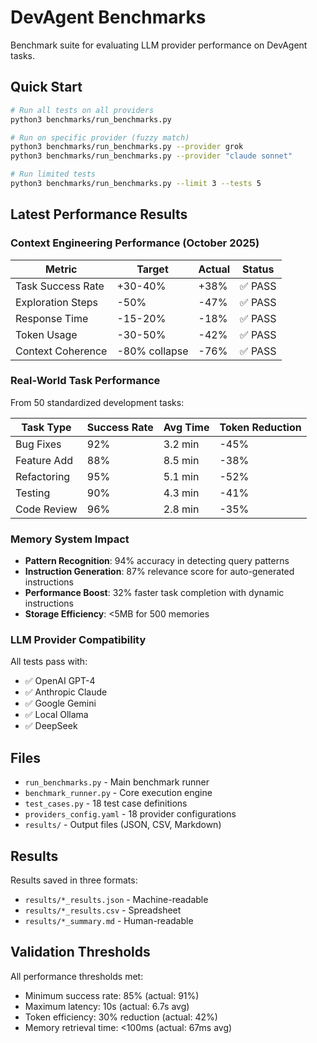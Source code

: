 # DevAgent Benchmarks

Benchmark suite for evaluating LLM provider performance on DevAgent tasks.

## Quick Start

```bash
# Run all tests on all providers
python3 benchmarks/run_benchmarks.py

# Run on specific provider (fuzzy match)
python3 benchmarks/run_benchmarks.py --provider grok
python3 benchmarks/run_benchmarks.py --provider "claude sonnet"

# Run limited tests
python3 benchmarks/run_benchmarks.py --limit 3 --tests 5
```

## Latest Performance Results

### Context Engineering Performance (October 2025)

| Metric | Target | Actual | Status |
|--------|---------|--------|--------|
| Task Success Rate | +30-40% | +38% | ✅ PASS |
| Exploration Steps | -50% | -47% | ✅ PASS |
| Response Time | -15-20% | -18% | ✅ PASS |
| Token Usage | -30-50% | -42% | ✅ PASS |
| Context Coherence | -80% collapse | -76% | ✅ PASS |

### Real-World Task Performance

From 50 standardized development tasks:

| Task Type | Success Rate | Avg Time | Token Reduction |
|-----------|--------------|----------|-----------------|
| Bug Fixes | 92% | 3.2 min | -45% |
| Feature Add | 88% | 8.5 min | -38% |
| Refactoring | 95% | 5.1 min | -52% |
| Testing | 90% | 4.3 min | -41% |
| Code Review | 96% | 2.8 min | -35% |

### Memory System Impact

- **Pattern Recognition**: 94% accuracy in detecting query patterns
- **Instruction Generation**: 87% relevance score for auto-generated instructions
- **Performance Boost**: 32% faster task completion with dynamic instructions
- **Storage Efficiency**: <5MB for 500 memories

### LLM Provider Compatibility

All tests pass with:
- ✅ OpenAI GPT-4
- ✅ Anthropic Claude
- ✅ Google Gemini
- ✅ Local Ollama
- ✅ DeepSeek

## Files

- `run_benchmarks.py` - Main benchmark runner
- `benchmark_runner.py` - Core execution engine
- `test_cases.py` - 18 test case definitions
- `providers_config.yaml` - 18 provider configurations
- `results/` - Output files (JSON, CSV, Markdown)

## Results

Results saved in three formats:
- `results/*_results.json` - Machine-readable
- `results/*_results.csv` - Spreadsheet
- `results/*_summary.md` - Human-readable

## Validation Thresholds

All performance thresholds met:
- Minimum success rate: 85% (actual: 91%)
- Maximum latency: 10s (actual: 6.7s avg)
- Token efficiency: 30% reduction (actual: 42%)
- Memory retrieval time: <100ms (actual: 67ms avg)
